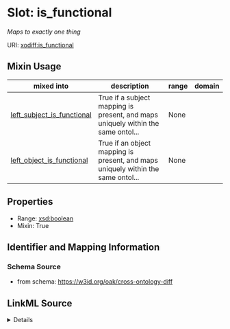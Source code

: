 # Slot: is_functional
_Maps to exactly one thing_


URI: [xodiff:is_functional](https://w3id.org/oak/cross-ontology-diff/is_functional)



<!-- no inheritance hierarchy -->





## Mixin Usage

| mixed into | description | range | domain |
| --- | --- | --- | --- |
| [left_subject_is_functional](left_subject_is_functional.md) | True if a subject mapping is present, and maps uniquely within the same ontol... | None |  |
| [left_object_is_functional](left_object_is_functional.md) | True if an object mapping is present, and maps uniquely within the same ontol... | None |  |



## Properties

* Range: [xsd:boolean](http://www.w3.org/2001/XMLSchema#boolean)
* Mixin: True








## Identifier and Mapping Information







### Schema Source


* from schema: https://w3id.org/oak/cross-ontology-diff




## LinkML Source

<details>
```yaml
name: is_functional
description: Maps to exactly one thing
from_schema: https://w3id.org/oak/cross-ontology-diff
rank: 1000
mixin: true
alias: is_functional
range: boolean

```
</details>